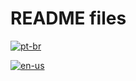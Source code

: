 # README files

[![pt-br](https://img.shields.io/badge/lang-pt--br-green.svg)](https://github.com/puffdapaz/pythonIPEA/blob/main/README.pt-br.md)

[![en-us](https://img.shields.io/badge/lang-en--us-red.svg)](https://github.com/puffdapaz/pythonIPEA/blob/main/README.en-us.md)